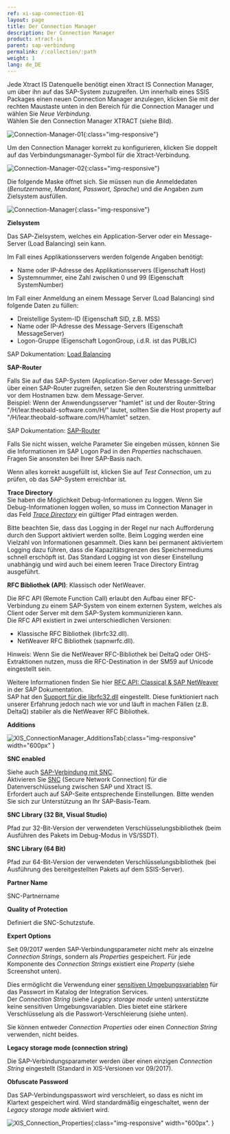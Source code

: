 ```yaml
---
ref: xi-sap-connection-01
layout: page
title: Der Connection Manager
description: Der Connection Manager
product: xtract-is
parent: sap-verbindung
permalink: /:collection/:path
weight: 1
lang: de_DE
---
```


Jede Xtract IS Datenquelle benötigt einen Xtract IS Connection Manager, um über ihn auf das SAP-System zuzugreifen. Um innerhalb eines SSIS Packages einen neuen Connection Manager anzulegen, klicken Sie mit der rechten Maustaste unten in den Bereich für die Connection Manager und wählen Sie *Neue Verbindung*. <br>
Wählen Sie den Connection Manager XTRACT (siehe Bild).

![Connection-Manager-01](/img/content/Connection-Manager-01.png){:class="img-responsive"}

Um den Connection Manager korrekt zu konfigurieren, klicken Sie doppelt auf das Verbindungsmanager-Symbol für die Xtract-Verbindung.

![Connection-Manager-02](/img/content/Connection-Manager-02.png){:class="img-responsive"}

Die folgende Maske öffnet sich. Sie müssen nun die Anmeldedaten (*Benutzername, Mandant, Passwort, Sprache*) und die Angaben zum Zielsystem ausfüllen. 

![Connection-Manager](/img/content/Connection-Manager.png){:class="img-responsive"}

**Zielsystem**

Das SAP-Zielsystem, welches ein Application-Server oder ein Message-Server (Load Balancing) sein kann.

Im Fall eines Applikationsservers werden folgende Angaben benötigt: 

- Name oder IP-Adresse des Applikationsservers (Eigenschaft Host) 
- Systemnummer, eine Zahl zwischen 0 und 99 (Eigenschaft SystemNumber)

Im Fall einer Anmeldung an einem Message Server (Load Balancing) sind folgende Daten zu füllen: 

- Dreistellige System-ID (Eigenschaft SID, z.B. MSS) 
- Name oder IP-Adresse des Message-Servers (Eigenschaft MessageServer) 
- Logon-Gruppe (Eigenschaft LogonGroup, i.d.R. ist das PUBLIC)

SAP Dokumentation: [Load Balancing](https://help.sap.com/saphelp_dm40/helpdata/de/22/04295c488911d189490000e829fbbd/content.htm?no_cache=true) <br>

**SAP-Router**

Falls Sie auf das SAP-System (Application-Server oder Message-Server) über einen SAP-Router zugreifen, setzen Sie den Routerstring unmittelbar vor dem Hostnamen bzw. dem Message-Server. <br>
Beispiel: Wenn der Anwendungsserver "hamlet" ist und der Router-String "/H/lear.theobald-software.com/H/" lautet, sollten Sie die Host property auf "/H/lear.theobald-software.com/H/hamlet" setzen.

SAP Dokumentation: [SAP-Router](https://help.sap.com/saphelp_nw70/helpdata/de/4f/992df1446d11d189700000e8322d00/content.htm?no_cache=true) <br>

Falls Sie nicht wissen, welche Parameter Sie eingeben müssen, können Sie die Informationen im SAP Logon Pad in den *Properties* nachschauen.
Fragen Sie ansonsten bei Ihrer SAP-Basis nach. 

Wenn alles korrekt ausgefüllt ist, klicken Sie auf *Test Connection*, um zu prüfen, ob das SAP-System erreichbar ist. 

**Trace Directory**<br>
Sie haben die Möglichkeit Debug-Informationen zu loggen. Wenn Sie Debug-Informationen loggen wollen, so muss im Connection Manager in das Feld [*Trace Directory*](https://kb.theobald-software.com/general/how-to-activate-tracing-for-xtract-products?fromSearch=true) ein gültiger Pfad eintragen werden. <br> 

Bitte beachten Sie, dass das Logging in der Regel nur nach Aufforderung durch den Support aktiviert werden sollte. Beim Logging werden eine Vielzahl von Informationen gesammelt. Dies kann bei permanent aktiviertem Logging dazu führen, dass die Kapazitätsgrenzen des Speichermediums schnell erschöpft ist. Das Standard Logging ist von dieser Einstellung unabhängig und wird auch bei einem leeren Trace Directory Eintrag ausgeführt.

**RFC Bibliothek (API)**: Klassisch oder NetWeaver. <br>

Die RFC API (Remote Function Call) erlaubt den Aufbau einer RFC-Verbindung zu einem SAP-System von einem externen System, welches als Client oder Server mit dem SAP-System kommunizieren kann. <br>
Die RFC API existiert in zwei unterschiedlichen Versionen: 
- Klassische RFC Bibliothek (librfc32.dll).
- NetWeaver RFC Bibliothek (sapnwrfc.dll). 

Hinweis: Wenn Sie die NetWeaver RFC-Bibliothek bei DeltaQ oder OHS-Extraktionen nutzen, muss die RFC-Destination in der SM59 auf Unicode eingestellt sein.

Weitere Informationen finden Sie hier [RFC API: Classical & SAP NetWeaver](https://help.sap.com/doc/saphelp_nw73ehp1/7.31.19/en-US/48/a994a77e28674be10000000a421937/frameset.htm) in der SAP Dokumentation. 
<br>
SAP hat den [Support für die librfc32.dll](https://blogs.sap.com/2012/08/15/support-for-classic-rfc-library-ends-march-2016/) eingestellt. Diese funktioniert nach unserer Erfahrung jedoch nach wie vor und läuft in machen Fällen (z.B. DeltaQ) stabiler als die NetWeaver RFC Bibliothek.

**Additions**

![XIS_ConnectionManager_AdditionsTab](/img/content/XIS_ConnectionManager_AdditionsTab.png){:class="img-responsive" width="600px" }

**SNC enabled**

Siehe auch [SAP-Verbindung mit SNC](./sap-verbindung-mit-snc). <br>
Aktivieren Sie [SNC](https://help.sap.com/viewer/e73bba71770e4c0ca5fb2a3c17e8e229/7.5.8/en-US/e656f466e99a11d1a5b00000e835363f.html) (Secure Network Connection) für die Datenverschlüsselung zwischen SAP und Xtract IS.<br>
Erfordert auch auf SAP-Seite entsprechende Einstellungen. Bitte wenden Sie sich zur Unterstützung an Ihr SAP-Basis-Team.

**SNC Library (32 Bit, Visual Studio)**

Pfad zur 32-Bit-Version der verwendeten Verschlüsselungsbibliothek (beim Ausführen des Pakets im Debug-Modus in VS/SSDT).

**SNC Library (64 Bit)**

Pfad zur 64-Bit-Version der verwendeten Verschlüsselungsbibliothek (bei Ausführung des bereitgestellten Pakets auf dem SSIS-Server).

**Partner Name**

SNC-Partnername

**Quality of Protection**

Definiert die SNC-Schutzstufe.

**Expert Options**

Seit 09/2017 werden SAP-Verbindungsparameter nicht mehr als einzelne *Connection Strings*, sondern als *Properties* gespeichert.
Für jede Komponente des *Connection Strings* existiert eine *Property* (siehe Screenshot unten).

Dies ermöglicht die Verwendung einer [sensitiven Umgebungsvariablen](./sensitive-umgebungsvariablen-in-ssis) für das Passwort im Katalog der Integration Services.<br>
Der *Connection String* (siehe *Legacy storage mode* unten) unterstützte keine sensitiven Umgebungsvariablen.
Dies bietet eine stärkere Verschlüsselung als die Passwort-Verschleierung (siehe unten).

Sie können entweder *Connection Properties* oder einen *Connection String* verwenden, nicht beides.

**Legacy storage mode (connection string)**

Die SAP-Verbindungsparameter werden über einen einzigen *Connection String* eingestellt (Standard in XIS-Versionen vor 09/2017).

**Obfuscate Password**

Das SAP-Verbindungspasswort wird verschleiert, so dass es nicht im Klartext gespeichert wird. Wird standardmäßig eingeschaltet, wenn der *Legacy storage mode* aktiviert wird.

![XIS_Connection_Properties](/img/content/XIS_Connection_Properties.png){:class="img-responsive" width="600px". }